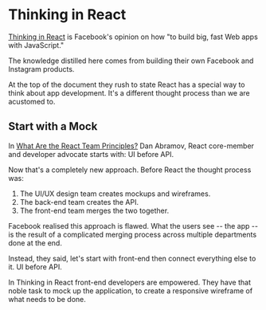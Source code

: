 # Thinking in React

[Thinking in React](https://reactjs.org/docs/thinking-in-react.html) is Facebook's opinion on how "to build big, fast Web apps with JavaScript."

The knowledge distilled here comes from building their own Facebook and Instagram products. 

At the top of the document they rush to state React has a special way to think about app development. It's a different thought process than we are acustomed to.

## Start with a  Mock

In [What Are the React Team Principles?](https://overreacted.io/what-are-the-react-team-principles/) Dan Abramov, React core-member and developer advocate starts with: UI before API.

Now that's a completely new approach. Before React the thought process was:

1. The UI/UX design team creates mockups and wireframes.
2. The back-end team creates the API.
3. The front-end team merges the two together. 

Facebook realised this approach is flawed. What the users see -- the app -- is the result of a complicated merging process across multiple departments done at the end.

Instead, they said, let's start with front-end then connect everything else to it.  UI before API.

In Thinking in React front-end developers are empowered. They have that noble task to mock up the application, to create a responsive wireframe of what needs to be done.
